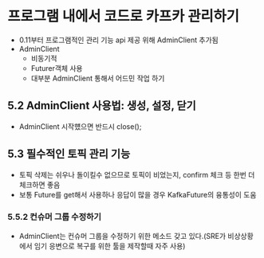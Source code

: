 # 프로그램 내에서 코드로 카프카 관리하기
- 0.11부터 프로그램적인 관리 기능 api 제공 위해 AdminClient 추가됨
- AdminClient
  - 비동기적
  - Futurer객체 사용
  - 대부분 AdminClient 통해서 어드민 작업 하기

## 5.2 AdminClient 사용법: 생성, 설정, 닫기
- AdminClient 시작헀으면 반드시 close();

## 5.3 필수적인 토픽 관리 기능
- 토픽 삭제는 쉬우나 돌이킬수 없으므로 토픽이 비었는지, confirm 체크 등 한번 더 체크하면 좋음
- 보통 Future를 get해서 사용하나 응답이 많을 경우 KafkaFuture의 융통성이 도움

### 5.5.2 컨슈머 그룹 수정하기
- AdminClient는 컨슈머 그룹을 수정하기 위한 메소드 갖고 있다.(SRE가 비상상황에서 임기 응변으로 복구를 위한 툴을 제작할때 자주 사용)